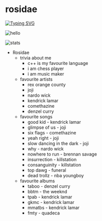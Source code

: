 # rosidae

[![Typing SVG](https://readme-typing-svg.herokuapp.com?color=%2336BCF7&lines=Rosidae+Says+Hello!;Rosidae+is+a+software+developer;Rosidae+is+lazy;Rosidae+codes+as+a+hobby)](https://git.io/typing-svg)

![hello](https://img.shields.io/badge/Rosidae-says%20hello!-brightgreen)

![stats](https://github-readme-stats.vercel.app/api?username=rosidae&theme=gotham)


- Rosidae
  - trivia about me
    - c++ is my favourite language
    - i am chess player
    - i am music maker
  - favourite artists
      - rex orange county
      - joji
      - nardo wick
      - kendrick lamar
      - comethazine
      - denzel curry
   - favourite songs
      - good kid - kendrick lamar
      - glimpse of us - joji
      - six flags - comethazine
      - yeah right - joji
      - slow dancing in the dark - joji
      - why - nardo wick
      - nowhere to run - brennan savage
      - insurrection - killstation
      - consanguinity - killstation
      - top dawg - funeral
      - dead trollz - nba youngboy
   - favourite albums
      - taboo - denzel curry
      - bbtm - the weeknd
      - tpab - kendrick lamar
      - gkmc - kendrick lamar
      - mmatbs - kendrick lamar
      - fmty - quadeca
